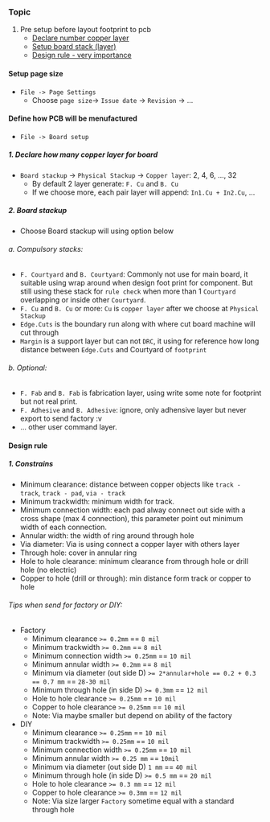 ### Topic
1. Pre setup before layout footprint to pcb
    - [Declare number copper layer](#1-declare-how-many-copper-layer-for-board)
    - [Setup board stack (layer)](#2-board-stackup)
    - [Design rule - very importance]()

#### Setup page size
- `File -> Page Settings`
    - Choose `page size`-> `Issue date` -> `Revision` -> ...

#### Define how PCB will be menufactured
- `File -> Board setup`

##### 1. Declare how many copper layer for board
- `Board stackup` -> `Physical Stackup` -> `Copper layer`: 2, 4, 6, ..., 32
    - By default 2 layer generate: `F. Cu` and `B. Cu`
    - If we choose more, each pair layer will append: `In1.Cu + In2.Cu`, ... 
##### 2. Board stackup
- Choose Board stackup will using option below
###### a. Compulsory stacks:
- `F. Courtyard` and `B. Courtyard`: Commonly not use for main board, it suitable using wrap around when design foot print for component. But still using these stack for `rule check` when more than 1 `Courtyard` overlapping or inside other `Courtyard`.
- `F. Cu` and `B. Cu` or more: `Cu` is `copper layer` after we choose at `Physical Stackup`
- `Edge.Cuts` is the boundary run along with where cut board machine will cut through
- `Margin` is a support layer but can not `DRC`, it using for reference how long distance between `Edge.Cuts` and Courtyard of `footprint`

###### b. Optional:
- `F. Fab` and `B. Fab` is fabrication layer, using write some note for footprint but not real print.
- `F. Adhesive` and `B. Adhesive`: ignore, only adhensive layer but never export to send factory :v
- ... other user command layer.

#### Design rule

##### 1. Constrains
- Minimum clearance: distance between copper objects like `track - track`, `track - pad`, `via - track`
- Minimum trackwidth: minimum width for track.
- Minimum connection width: each pad alway connect out side with a cross shape (max 4 connection), this parameter point out minimum width of each connection.
- Annular width: the width of ring around through hole
- Via diameter: Via is using connect a copper layer with others layer
- Through hole: cover in annular ring
- Hole to hole clearance: minimum clearance from through hole or drill hole (no electric)
- Copper to hole (drill or through): min distance form track or copper to hole

###### Tips when send for factory or DIY: 
- Factory
    - Minimum clearance  `>= 0.2mm` == `8 mil`
    - Minimum trackwidth `>= 0.2mm` == `8 mil`
    - Minimum connection width `>= 0.25mm` == `10 mil`
    - Minimum annular width `>= 0.2mm` == `8 mil`
    - Minimum via diameter (out side D) `>= 2*annular+hole == 0.2 + 0.3 == 0.7 mm` == `28-30 mil`
    - Minimum through hole (in side D) `>= 0.3mm` == `12 mil`
    - Hole to hole clearance `>= 0.25mm` == `10 mil`
    - Copper to hole clearance `>= 0.25mm` == `10 mil`
    - Note: Via maybe smaller but depend on ability of the factory
- DIY
    - Minimum clearance  `>= 0.25mm` == `10 mil`
    - Minimum trackwidth `>= 0.25mm` == `10 mil`
    - Minimum connection width `>= 0.25mm` == `10 mil`
    - Minimum annular width `>= 0.25 mm` == `10mil`
    - Minimum via diameter (out side D) `1 mm` == `40 mil`
    - Minimum through hole (in side D) `>= 0.5 mm` == `20 mil`
    - Hole to hole clearance `>= 0.3 mm` == `12 mil`
    - Copper to hole clearance `>= 0.3mm` == `12 mil`
    - Note: Via size larger `Factory` sometime equal with a standard through hole
